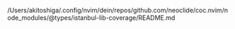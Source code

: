 /Users/akitoshiga/.config/nvim/dein/repos/github.com/neoclide/coc.nvim/node_modules/@types/istanbul-lib-coverage/README.md